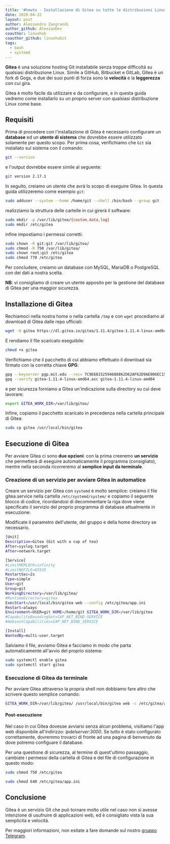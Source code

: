 ```yaml
---
title: '#howto - Installazione di Gitea su tutte le distribuzioni Linux'
date: 2020-04-22
layout: post
author: Alessandro Zangrandi
author_github: AlexzanDev
coauthor: linuxhub
coauthor_github: linuxhubit
tags:
  - bash  
  - systemd
---
```

**Gitea** è una soluzione hosting Git installabile senza troppe difficoltà su qualsiasi distribuzione Linux. Simile a GitHub, Bitbucket e GitLab, Gitea è un fork di Gogs, e due dei suoi punti di forza sono la **velocità** e la **leggerezza** con cui gira.

Gitea è molto facile da utilizzare e da configurare, e in questa guida vedremo come installarlo su un proprio server con qualsiasi distribuzione Linux come base.

## Requisiti

Prima di procedere con l'installazione di Gitea è necessario configurare un **database** ed un **utente di sistema** che dovrebbe essere utilizzato solamente per questo scopo. Per prima cosa, verifichiamo che `Git` sia installato sul sistema con il comando:

```bash
git --version
```

e l'output dovrebbe essere simile al seguente:

```bash
git version 2.17.1
```

In seguito, creiamo un utente che avrà lo scopo di eseguire Gitea. In questa guida utilizzeremo come esempio `git`:

```bash
sudo adduser --system --home /home/git --shell /bin/bash --group git
```

realizziamo la struttura delle cartelle in cui girerà il software:

```bash
sudo mkdir -p /var/lib/gitea/{custom,data,log}
sudo mkdir /etc/gitea
```

infine impostiamo i permessi corretti:

```bash
sudo chown -R git:git /var/lib/gitea/
sudo chmod -R 750 /var/lib/gitea/
sudo chown root:git /etc/gitea
sudo chmod 770 /etc/gitea
```

Per concludere, creiamo un database con MySQL, MariaDB o PostgreSQL con dei dati a nostra scelta. 

**NB**: vi consigliamo di creare un utente apposito per la gestione del database di Gitea per una maggior sicurezza.

## Installazione di Gitea

Rechiamoci nella nostra home o nella cartella `/tmp` e con `wget` procediamo al download di Gitea dalle repo ufficiali:

```bash
wget -O gitea https://dl.gitea.io/gitea/1.11.4/gitea-1.11.4-linux-amd64
```

E rendiamo il file scaricato eseguibile:

```bash
chmod +x gitea
```

Verifichiamo che il pacchetto di cui abbiamo effettuato il download sia firmato con la corretta chiave **GPG**:

```bash
gpg --keyserver pgp.mit.edu --recv 7C9E68152594688862D62AF62D9AE806EC1592E2
gpg --verify gitea-1.11.4-linux-amd64.asc gitea-1.11.4-linux-amd64
```

e per sicurezza forniamo a Gitea un'indicazione sulla directory su cui deve lavorare:

```bash
export GITEA_WORK_DIR=/var/lib/gitea/
```

Infine, copiamo il pacchetto scaricato in precedenza nella cartella principale di Gitea:

```bash
sudo cp gitea /usr/local/bin/gitea
```

## Esecuzione di Gitea

Per avviare Gitea ci sono **due opzioni**: con la prima creeremo **un servizio** che permetterà di eseguire automaticamente il programma (consigliato), mentre nella seconda ricorreremo al **semplice input da terminale**.

### Creazione di un servizio per avviare Gitea in automatico

Creare un servizio per Gitea con `systemd` è molto semplice: creiamo il file gitea.service nella cartella `/etc/systemd/system/` e copiamo il seguente blocco di codice, ricordandosi di decommentare la riga dove viene specificato il servizio del proprio programma di database attualmente in esecuzione:

Modificate il parametro dell'utente, del gruppo e della home directory se necessario.

```bash
[Unit]
Description=Gitea (Git with a cup of tea)
After=syslog.target
After=network.target

[Service]
#LimitMEMLOCK=infinity
#LimitNOFILE=65535
RestartSec=2s
Type=simple
User=git
Group=git
WorkingDirectory=/var/lib/gitea/
#RuntimeDirectory=gitea
ExecStart=/usr/local/bin/gitea web --config /etc/gitea/app.ini
Restart=always
Environment=USER=git HOME=/home/git GITEA_WORK_DIR=/var/lib/gitea
#CapabilityBoundingSet=CAP_NET_BIND_SERVICE
#AmbientCapabilities=CAP_NET_BIND_SERVICE

[Install]
WantedBy=multi-user.target
```

Salviamo il file, avviamo Gitea e facciamo in modo che parta automaticamente all'avvio del proprio sistema:

```bash
sudo systemctl enable gitea
sudo systemctl start gitea
```

### Esecuzione di Gitea da terminale

Per avviare Gitea attraverso la propria shell non dobbiamo fare altro che scrivere questo semplice comando:

```bash
GITEA_WORK_DIR=/var/lib/gitea/ /usr/local/bin/gitea web -c /etc/gitea/app.ini
```

#### Post-esecuzione

Nel caso in cui Gitea dovesse avviarsi senza alcun problema, visitiamo l'app web disponibile all'indirizzo: _ipdelserver:3000_. Se tutto è stato configurato correttamente, dovremmo trovarci di fronte ad una pagina di benvenuto da dove potremo configuare il database.

Per una questione di sicurezza, al termine di quest'ultimo passaggio, cambiate i permessi della cartella di Gitea e del file di configurazione in questo modo:

```bash
sudo chmod 750 /etc/gitea

sudo chmod 640 /etc/gitea/app.ini
```

## Conclusione

Gitea è un servizio Git che può tornare molto utile nel caso non si avesse intenzione di usufruire di applicazioni web, ed è consigliato vista la sua semplicità e velocità.

Per maggiori informazioni, non esitate a fare domande sul nostro [gruppo Telegram](https://t.me/linuxpeople).
